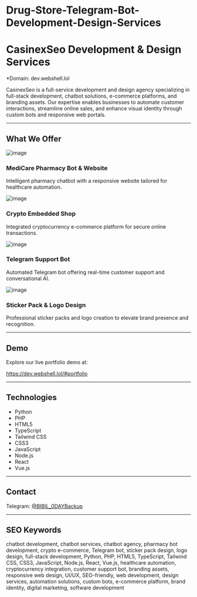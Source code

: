 # Drug-Store-Telegram-Bot-Development-Design-Services


# CasinexSeo Development & Design Services

*Domain: dev.webshell.lol

CasinexSeo is a full-service development and design agency specializing in full-stack development, chatbot solutions, e-commerce platforms, and branding assets. Our expertise enables businesses to automate customer interactions, streamline online sales, and enhance visual identity through custom bots and responsive web portals.

---

## What We Offer


![image](https://github.com/user-attachments/assets/97f3270c-e948-4697-a063-db02099d8e90)

### MediCare Pharmacy Bot & Website
Intelligent pharmacy chatbot with a responsive website tailored for healthcare automation.


![image](https://github.com/user-attachments/assets/c007543a-4b90-4172-8186-26578d982108)

### Crypto Embedded Shop
Integrated cryptocurrency e-commerce platform for secure online transactions.


![image](https://github.com/user-attachments/assets/17b80c42-3bb8-4076-9c44-e564b516aa26)

### Telegram Support Bot
Automated Telegram bot offering real-time customer support and conversational AI.


![image](https://github.com/user-attachments/assets/f5213b79-a5cf-4bbb-9a60-f6161812a5cc)

### Sticker Pack & Logo Design
Professional sticker packs and logo creation to elevate brand presence and recognition.

---

## Demo

Explore our live portfolio demo at:

https://dev.webshell.lol/#portfolio

---

## Technologies

- Python  
- PHP  
- HTML5  
- TypeScript  
- Tailwind CSS  
- CSS3  
- JavaScript  
- Node.js  
- React  
- Vue.js  

---

## Contact

Telegram: [@BIBIL_0DAYBackup](https://t.me/BIBIL_0DAYBackup)

---

## SEO Keywords

chatbot development, chatbot services, chatbot agency, pharmacy bot development, crypto e-commerce, Telegram bot, sticker pack design, logo design, full-stack development, Python, PHP, HTML5, TypeScript, Tailwind CSS, CSS3, JavaScript, Node.js, React, Vue.js, healthcare automation, cryptocurrency integration, customer support bot, branding assets, responsive web design, UI/UX, SEO-friendly, web development, design services, automation solutions, custom bots, e-commerce platform, brand identity, digital marketing, software development

